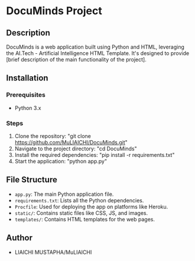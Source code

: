 # DocuMinds Project

## Description
DocuMinds is a web application built using Python and HTML, leveraging the AI.Tech - Artificial Intelligence HTML Template. It's designed to provide [brief description of the main functionality of the project].

## Installation

### Prerequisites
- Python 3.x

### Steps
1. Clone the repository:
"git clone https://github.com/MuLIAICHI/DocuMinds.git"
2. Navigate to the project directory:
"cd DocuMinds"
3. Install the required dependencies:
"pip install -r requirements.txt"
4. Start the application:
"python app.py"

## File Structure
- `app.py`: The main Python application file.
- `requirements.txt`: Lists all the Python dependencies.
- `Procfile`: Used for deploying the app on platforms like Heroku.
- `static/`: Contains static files like CSS, JS, and images.
- `templates/`: Contains HTML templates for the web pages.

## Author
- LIAICHI MUSTAPHA/MuLIAICHI

